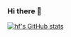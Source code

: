 ### Hi there 👋

[![hf's GitHub stats](https://github-readme-stats.vercel.app/api?username=haofeng0705)](https://github.com/anuraghazra/github-readme-stats)
